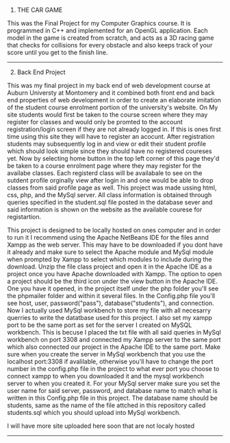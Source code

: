 1. THE CAR GAME 

This was the Final Project for my Computer Graphics course. It is programmed in C++ and implemented for an OpenGL application. Each model in the game is created from scratch, and acts as a 3D racing game that checks for collisions for every obstacle and also keeps track of your score until you get to the finish line.
************************************************************************************************************
2. Back End Project

This was my final project in my back end of web development course at Auburn Universty at Montomery and it combined both front end and back end properties of web development in order to create an elaborate imitation of the student course enrolment portion of the university's website. On My site students would first be taken to the course screen where they may register for classes and would only be promted to the account registration/login screen if they are not already logged in. If this is ones first time using this site they will have to register an acocunt. After registration students may subsequently log in and view or edit their student profile which should look simple since they should have no registered coureses yet. Now by selecting home button in the top left corner of this page they'd be taken to a course enrolment page where they may register for the availabe classes. Each registerd class will be availabale to see on the sutdent profile orginally view after login in and one would be able to drop classes from said profile page as well. This project was made ussing html, css, php, and the MySql server. All class information is obtained through queries specified in the student.sql file posted in the database sever and said information is shown on the website as the available courese for registartion.

This project is designed to be locally hosted on ones computer and in order to run it I recommend using the Apache NetBeans IDE for the files annd Xampp as the web server. This may have to be downloaded if you dont have it already and make sure to select the Apache module and MySql module when prompted by Xampp to select which modules to include during the download. Unzip the file class project and open it in the Apache IDE as a project once you have Apache downloaded with Xampp. The option to open a project should be the third icon under the view button in the Apache IDE. One you have it opened, in the project itself under the php folder you'll see the phpmailer folder and within it several files. In the Config.php file you'll see host, user, password("pass"), database("students"), and connection. Now I actually used MySql workbench to store my file with all necesarry querries to write the datatbase used for this project. I also set my xampp port to be the same port as set for the server I created on MySQL workbench. This is becuse I placed the txt file with all said queries in MySql workbench on port 3308 and connected my Xampp server to the same port which also connected our project in the Apache IDE to the same port. Make sure when you create the server in MySql workbench that you use the localhost port:3308 if avalilable, otherwise you'll have to change the port number in the config.php file in the project to what ever port you choose to connect xampp to when you downloaded it and the mysql workbench server to when you created it. For your MySql server make sure you set the user name for said server, password, and database name to match what is written in this Config.php file in this project. The database name should be students, same as the name of the file attched in this repository called students.sql which you should upload into MySql workbench.

I will have more site uploaded here soon that are not localy hosted
**************************************************************************************************************
